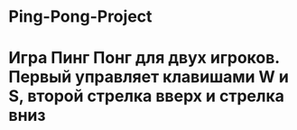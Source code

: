 # Ping-Pong-Project
# Игра Пинг Понг для двух игроков. Первый управляет клавишами W и S, второй стрелка вверх и стрелка вниз
